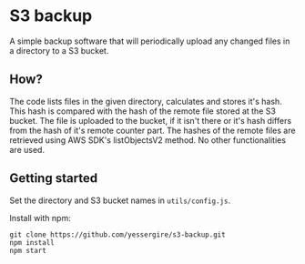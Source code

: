 # S3 backup
A simple backup software that will periodically
upload any changed files in a directory to a S3 bucket.

## How?
The code lists files in the given directory,
calculates and stores it's hash. This hash is compared
with the hash of the remote file stored at the S3 bucket.
The file is uploaded to the bucket, if it isn't there
or it's hash differs from the hash of it's remote counter part.
The hashes of the remote files are retrieved using AWS SDK's listObjectsV2 method.
No other functionalities are used.

## Getting started
Set the directory and S3 bucket names in `utils/config.js`.

Install with npm:

    git clone https://github.com/yessergire/s3-backup.git
    npm install
    npm start
